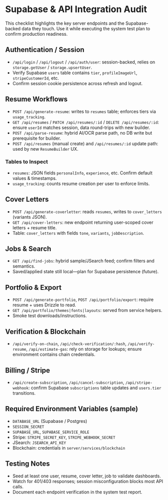 # Supabase & API Integration Audit

This checklist highlights the key server endpoints and the Supabase-backed data they touch. Use it while executing the system test plan to confirm production readiness.

## Authentication / Session
- `/api/login` / `/api/logout` / `/api/auth/user`: session-backed, relies on `storage.getUser` / `storage.upsertUser`.
- Verify Supabase `users` table contains `tier`, `profileImageUrl`, `stripeCustomerId`, etc.
- Confirm session cookie persistence across refresh and logout.

## Resume Workflows
- `POST /api/generate-resume`: writes to `resumes` table; enforces tiers via `usage_tracking`.
- `GET /api/resumes` / `PATCH /api/resumes/:id` / `DELETE /api/resumes/:id`: ensure `userId` matches session, data round-trips with new builder.
- `POST /api/parse-resume`: hybrid AI/OCR parse path, no DB write but prerequisite for builder.
- `POST /api/resumes` (manual create) and `/api/resumes/:id` update path: used by new `ResumeBuilder` UX.

### Tables to Inspect
- `resumes`: JSON fields `personalInfo`, `experience`, etc. Confirm default values & timestamps.
- `usage_tracking`: counts resume creation per user to enforce limits.

## Cover Letters
- `POST /api/generate-coverletter`: reads `resumes`, writes to `cover_letters` (variants JSON).
- `GET /api/cover-letters`: new endpoint returning user-scoped cover letters + resume title.
- Table: `cover_letters` with fields `tone`, `variants`, `jobDescription`.

## Jobs & Search
- `GET /api/find-jobs`: hybrid sample/JSearch feed; confirm filters and semantics.
- Saved/applied state still local—plan for Supabase persistence (future).

## Portfolio & Export
- `POST /api/generate-portfolio`, `POST /api/portfolio/export`: require resume + uses Drizzle to read.
- `GET /api/portfolio/themes|fonts|layouts`: served from service helpers.
- Smoke test downloads/instructions.

## Verification & Blockchain
- `/api/verify-on-chain`, `/api/check-verification/:hash`, `/api/verify-resume`, `/api/estimate-gas`: rely on storage for lookups; ensure environment contains chain credentials.

## Billing / Stripe
- `/api/create-subscription`, `/api/cancel-subscription`, `/api/stripe-webhook`: confirm Supabase `subscriptions` table updates and `users.tier` transitions.

## Required Environment Variables (sample)
- `DATABASE_URL` (Supabase / Postgres)
- `SESSION_SECRET`
- `SUPABASE_URL`, `SUPABASE_SERVICE_ROLE`
- Stripe: `STRIPE_SECRET_KEY`, `STRIPE_WEBHOOK_SECRET`
- JSearch: `JSEARCH_API_KEY`
- Blockchain: credentials in `server/services/blockchain`

## Testing Notes
- Seed at least one user, resume, cover letter, job to validate dashboards.
- Watch for 401/403 responses; session misconfiguration blocks most API calls.
- Document each endpoint verification in the system test report.

